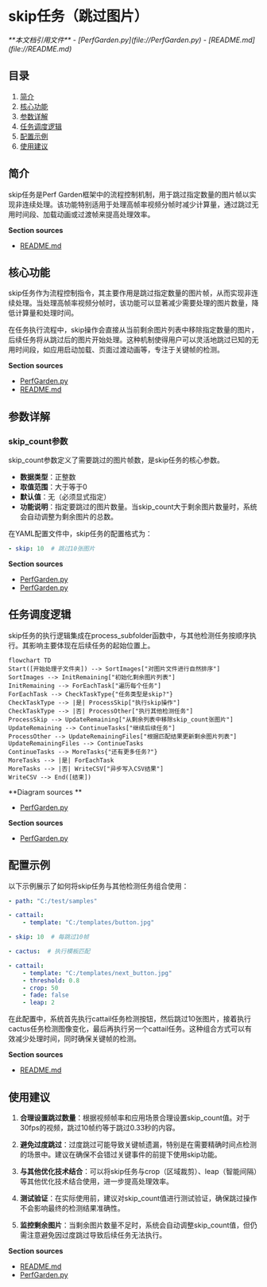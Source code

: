 # skip任务（跳过图片）

<cite>
**本文档引用文件**   
- [PerfGarden.py](file://PerfGarden.py)
- [README.md](file://README.md)
</cite>

## 目录
1. [简介](#简介)
2. [核心功能](#核心功能)
3. [参数详解](#参数详解)
4. [任务调度逻辑](#任务调度逻辑)
5. [配置示例](#配置示例)
6. [使用建议](#使用建议)

## 简介
skip任务是Perf Garden框架中的流程控制机制，用于跳过指定数量的图片帧以实现非连续处理。该功能特别适用于处理高帧率视频分帧时减少计算量，通过跳过无用时间段、加载动画或过渡帧来提高处理效率。

**Section sources**
- [README.md](file://README.md#L110-L117)

## 核心功能
skip任务作为流程控制指令，其主要作用是跳过指定数量的图片帧，从而实现非连续处理。当处理高帧率视频分帧时，该功能可以显著减少需要处理的图片数量，降低计算量和处理时间。

在任务执行流程中，skip操作会直接从当前剩余图片列表中移除指定数量的图片，后续任务将从跳过后的图片开始处理。这种机制使得用户可以灵活地跳过已知的无用时间段，如应用启动加载、页面过渡动画等，专注于关键帧的检测。

**Section sources**
- [PerfGarden.py](file://PerfGarden.py#L477-L609)
- [README.md](file://README.md#L110-L117)

## 参数详解
### skip_count参数
skip_count参数定义了需要跳过的图片帧数，是skip任务的核心参数。

- **数据类型**：正整数
- **取值范围**：大于等于0
- **默认值**：无（必须显式指定）
- **功能说明**：指定要跳过的图片数量。当skip_count大于剩余图片数量时，系统会自动调整为剩余图片的总数。

在YAML配置文件中，skip任务的配置格式为：
```yaml
- skip: 10  # 跳过10张图片
```

**Section sources**
- [PerfGarden.py](file://PerfGarden.py#L520-L520)
- [PerfGarden.py](file://PerfGarden.py#L384-L474)

## 任务调度逻辑
skip任务的执行逻辑集成在process_subfolder函数中，与其他检测任务按顺序执行。其影响主要体现在后续任务的起始位置上。

```mermaid
flowchart TD
Start([开始处理子文件夹]) --> SortImages["对图片文件进行自然排序"]
SortImages --> InitRemaining["初始化剩余图片列表"]
InitRemaining --> ForEachTask["遍历每个任务"]
ForEachTask --> CheckTaskType{"任务类型是skip?"}
CheckTaskType --> |是| ProcessSkip["执行skip操作"]
CheckTaskType --> |否| ProcessOther["执行其他检测任务"]
ProcessSkip --> UpdateRemaining["从剩余列表中移除skip_count张图片"]
UpdateRemaining --> ContinueTasks["继续后续任务"]
ProcessOther --> UpdateRemainingFiles["根据匹配结果更新剩余图片列表"]
UpdateRemainingFiles --> ContinueTasks
ContinueTasks --> MoreTasks{"还有更多任务?"}
MoreTasks --> |是| ForEachTask
MoreTasks --> |否| WriteCSV["异步写入CSV结果"]
WriteCSV --> End([结束])
```

**Diagram sources **
- [PerfGarden.py](file://PerfGarden.py#L477-L609)

**Section sources**
- [PerfGarden.py](file://PerfGarden.py#L477-L609)

## 配置示例
以下示例展示了如何将skip任务与其他检测任务组合使用：

```yaml
- path: "C:/test/samples"

- cattail:
    - template: "C:/templates/button.jpg"

- skip: 10  # 每跳过10帧

- cactus:  # 执行模板匹配

- cattail:
    - template: "C:/templates/next_button.jpg"
    - threshold: 0.8
    - crop: 50
    - fade: false
    - leap: 2
```

在此配置中，系统首先执行cattail任务检测按钮，然后跳过10张图片，接着执行cactus任务检测图像变化，最后再执行另一个cattail任务。这种组合方式可以有效减少处理时间，同时确保关键帧的检测。

**Section sources**
- [README.md](file://README.md#L110-L117)

## 使用建议
1. **合理设置跳过数量**：根据视频帧率和应用场景合理设置skip_count值。对于30fps的视频，跳过10帧约等于跳过0.33秒的内容。

2. **避免过度跳过**：过度跳过可能导致关键帧遗漏，特别是在需要精确时间点检测的场景中。建议在确保不会错过关键事件的前提下使用skip功能。

3. **与其他优化技术结合**：可以将skip任务与crop（区域裁剪）、leap（智能间隔）等其他优化技术结合使用，进一步提高处理效率。

4. **测试验证**：在实际使用前，建议对skip_count值进行测试验证，确保跳过操作不会影响最终的检测结果准确性。

5. **监控剩余图片**：当剩余图片数量不足时，系统会自动调整skip_count值，但仍需注意避免因过度跳过导致后续任务无法执行。

**Section sources**
- [README.md](file://README.md#L110-L117)
- [PerfGarden.py](file://PerfGarden.py#L477-L609)